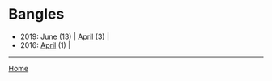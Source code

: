 # Bangles

  * 2019: 
      [June](./bangles-2019-06.md) (13) | 
      [April](./bangles-2019-04.md) (3) | 
  * 2016: 
      [April](./bangles-2016-04.md) (1) | 

----

[Home](../)
